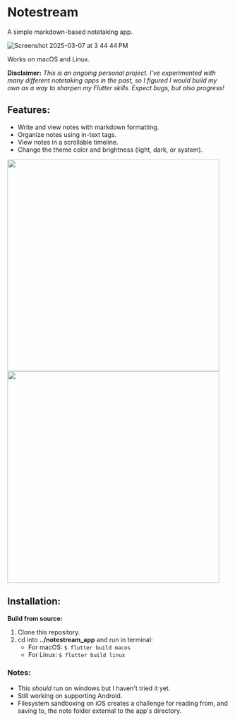 # Notestream

A simple markdown-based notetaking app.

![Screenshot 2025-03-07 at 3 44 44 PM](https://github.com/user-attachments/assets/a9ae1da3-c03b-44f5-8c75-7b84b5b01cef)

Works on macOS and Linux.

__Disclaimer:__ *This is an ongoing personal project. I've experimented with many different notetaking apps in the past, so I figured I would build my own as a way to sharpen my Flutter skills. Expect bugs, but also progress!*

## Features:
- Write and view notes with markdown formatting.
- Organize notes using in-text tags.
- View notes in a scrollable timeline.
- Change the theme color and brightness (light, dark, or system).
 <img src="https://github.com/user-attachments/assets/122986a7-d189-4776-a0c9-22324fffc9b6" width="480">
 <img src="https://github.com/user-attachments/assets/cf2b137e-dc5a-44c9-83cc-131d61c185b7" width="480">
 
## Installation:

**Build from source:**
 1. Clone this repository.
 2. cd into __../notestream_app__ and run in terminal:
    - For macOS: ```$ flutter build macos```
    - For Linux: ```$ flutter build linux```

### Notes:
- This *should* run on windows but I haven't tried it yet.
- Still working on supporting Android.
- Filesystem sandboxing on iOS creates a challenge for reading from, and saving to, the note folder external to the app's directory.
